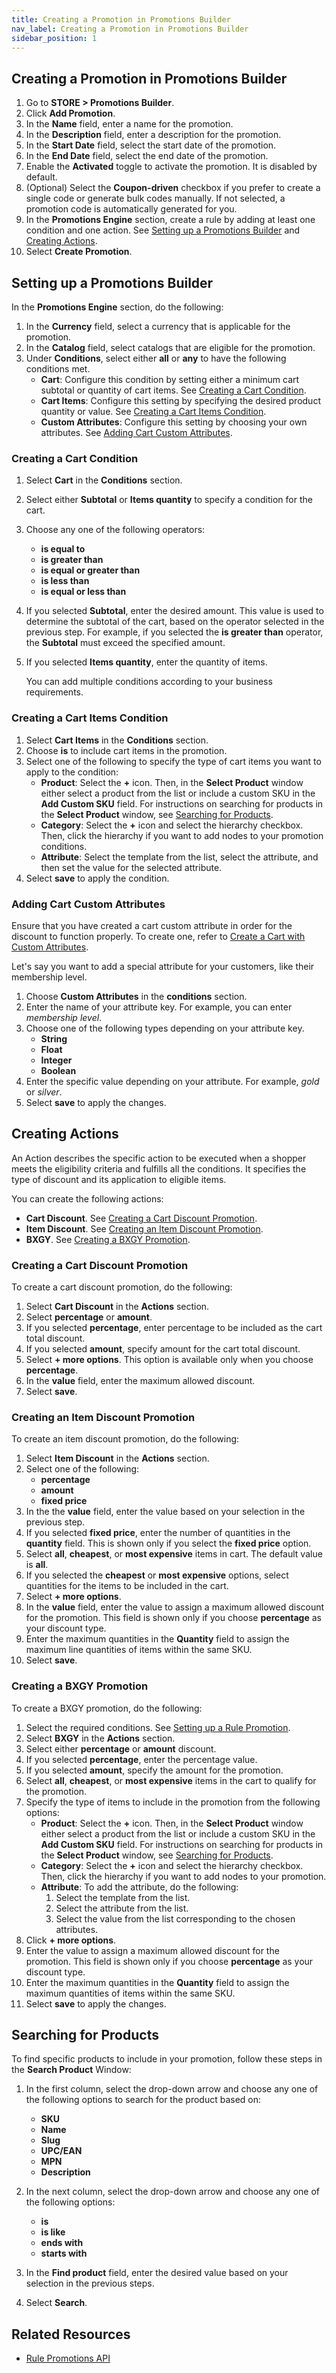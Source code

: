 ```yaml
---
title: Creating a Promotion in Promotions Builder
nav_label: Creating a Promotion in Promotions Builder
sidebar_position: 1
---
```


## Creating a Promotion in Promotions Builder

1. Go to **STORE > Promotions Builder**.
1. Click **Add Promotion**.
1. In the **Name** field, enter a name for the promotion.
1. In the **Description** field, enter a description for the promotion.
1. In the **Start Date** field, select the start date of the promotion.
1. In the **End Date** field, select the end date of the promotion.
1. Enable the **Activated** toggle to activate the promotion. It is disabled by default.
1. (Optional) Select the **Coupon-driven** checkbox if you prefer to create a single code or generate bulk codes manually. If not selected, a promotion code is automatically generated for you.
1. In the **Promotions Engine** section, create a rule by adding at least one condition and one action. See [Setting up a Promotions Builder](#setting-up-a-promotions-builder) and [Creating Actions](#creating-actions).
1. Select **Create Promotion**.

## Setting up a Promotions Builder

In the **Promotions Engine** section, do the following:

1. In the **Currency** field, select a currency that is applicable for the promotion.
1. In the **Catalog** field, select catalogs that are eligible for the promotion.
1. Under **Conditions**, select either **all** or **any** to have the following conditions met.
    - **Cart**: Configure this condition by setting either a minimum cart subtotal or quantity of cart items. See [Creating a Cart Condition](#creating-a-cart-condition). 
    - **Cart Items**: Configure this setting by specifying the desired product quantity or value. See [Creating a Cart Items Condition](#creating-a-cart-items-condition).
    - **Custom Attributes**: Configure this setting by choosing your own attributes. See [Adding Cart Custom Attributes](#adding-cart-custom-attributes).

### Creating a Cart Condition

1. Select **Cart** in the **Conditions** section.
1. Select either **Subtotal** or **Items quantity** to specify a condition for the cart.
1. Choose any one of the following operators:
    - **is equal to**
    - **is greater than**
    - **is equal or greater than**
    - **is less than**
    - **is equal or less than**

1. If you selected **Subtotal**, enter the desired amount. This value is used to determine the subtotal of the cart, based on the operator selected in the previous step. For example, if you selected the **is greater than** operator, the  **Subtotal** must exceed the specified amount.
1. If you selected **Items quantity**, enter the quantity of items.

    You can add multiple conditions according to your business requirements.

### Creating a Cart Items Condition

1. Select **Cart Items** in the **Conditions** section.
1. Choose **is** to include cart items in the promotion.
1. Select one of the following to specify the type of cart items you want to apply to the condition:
    - **Product**: Select the **+** icon. Then, in the **Select Product** window either select a product from the list or include a custom SKU in the **Add Custom SKU** field. For instructions on searching for products in the **Select Product** window, see [Searching for Products](#searching-for-products). 
    - **Category**: Select the **+** icon and select the hierarchy checkbox. Then, click the hierarchy if you want to add nodes to your promotion conditions.
    - **Attribute**: Select the template from the list, select the attribute, and then set the value for the selected attribute.
1. Select **save** to apply the condition.

### Adding Cart Custom Attributes

Ensure that you have created a cart custom attribute in order for the discount to function properly. To create one, refer to [Create a Cart with Custom Attributes](/docs/api/carts/create-a-custom-cart).

Let's say you want to add a special attribute for your customers, like their membership level.

1. Choose **Custom Attributes** in the **conditions** section.
1. Enter the name of your attribute key. For example, you can enter *membership level*.
1. Choose one of the following types depending on your attribute key.
    - **String**
    - **Float**
    - **Integer**
    - **Boolean**
1. Enter the specific value depending on your attribute. For example, *gold* or *silver*.
1. Select **save** to apply the changes.

## Creating Actions

An Action describes the specific action to be executed when a shopper meets the eligibility criteria and fulfills all the conditions. It specifies the type of discount and its application to eligible items.

You can create the following actions:

- **Cart Discount**. See [Creating a Cart Discount Promotion](#creating-a-cart-discount-promotion).
- **Item Discount**. See [Creating an Item Discount Promotion](#creating-an-item-discount-promotion).
- **BXGY**. See [Creating a BXGY Promotion](#creating-a-bxgy-promotion).

### Creating a Cart Discount Promotion

To create a cart discount promotion, do the following:

1. Select **Cart Discount** in the **Actions** section.
1. Select **percentage** or **amount**.
1. If you selected **percentage**, enter percentage to be included as the cart total discount.
1. If you selected **amount**, specify amount for the cart total discount.
1. Select  **+ more options**. This option is available only when you choose **percentage**.
1. In the **value** field, enter the maximum allowed discount. 
1. Select **save**.

### Creating an Item Discount Promotion

To create an item discount promotion, do the following:

1. Select **Item Discount** in the **Actions** section.
1. Select one of the following:
    * **percentage**
    * **amount**
    * **fixed price**
1. In the the **value** field, enter the value based on your selection in the previous step.
1. If you selected **fixed price**, enter the number of quantities in the **quantity** field. This is shown only if you select the **fixed price** option.
1. Select **all**, **cheapest**, or **most expensive** items in cart. The default value is **all**.
1. If you selected the **cheapest** or **most expensive** options, select quantities for the items to be included in the cart.
1. Select **+ more options**.
1. In the **value** field, enter the value to assign a maximum allowed discount for the promotion. This field is shown only if you choose **percentage** as your discount type.
1. Enter the maximum quantities in the **Quantity** field to assign the maximum line quantities of items within the same SKU.
1. Select **save**.

### Creating a BXGY Promotion

To create a BXGY promotion, do the following:

1. Select the required conditions. See [Setting up a Rule Promotion](#setting-up-a-rule-promotion).
1. Select **BXGY** in the **Actions** section.
1. Select either **percentage** or **amount** discount.
1. If you selected **percentage**, enter the percentage value.
1. If you selected **amount**, specify the amount for the promotion.
1. Select **all**, **cheapest**, or **most expensive** items in the cart to qualify for the promotion. 
1. Specify the type of items to include in the promotion from the following options:
    - **Product**: Select the **+** icon. Then, in the **Select Product** window either select a product from the list or include a custom SKU in the **Add Custom SKU** field. For instructions on searching for products in the **Select Product** window, see [Searching for Products](#searching-for-products).
    - **Category**: Select the **+** icon and select the hierarchy checkbox. Then, click the hierarchy if you want to add nodes to your promotion.
    - **Attribute**: To add the attribute, do the following:
        1. Select the template from the list.
        1. Select the attribute from the list. 
        1. Select the value from the list corresponding to the chosen attributes.
1. Click **+ more options**.
1. Enter the value to assign a maximum allowed discount for the promotion. This field is shown only if you choose **percentage** as your discount type.
1. Enter the maximum quantities in the **Quantity** field to assign the maximum quantities of items within the same SKU.
1. Select **save** to apply the changes.

## Searching for Products

To find specific products to include in your promotion, follow these steps in the **Search Product** Window:

1. In the first column, select the drop-down arrow and choose any one of the following options to search for the product based on:
    - **SKU**
    - **Name**
    - **Slug**
    - **UPC/EAN**
    - **MPN**
    - **Description**
1. In the next column, select the drop-down arrow and choose any one of the following options:
    - **is**
    - **is like**
    - **ends with**
    - **starts with**

1. In the **Find product** field, enter the desired value based on your selection in the previous steps. 
1. Select **Search**.

## Related Resources

- [Rule Promotions API](/docs/rule-promotions/overview)
